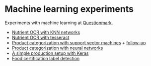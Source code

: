 Machine learning experiments
============================

Experiments with machine learning at [Questionmark](http://www.thequestionmark.org/).

* [Nutrient OCR with KNN networks](nutrient-ocr-knn/)
* [Nutrient OCR with tesseract](nutrient-ocr-tesseract/)
* [Product categorization with support vector machines](categorization-svm/) + [follow-up](categorization-svm-2/)
* [Product categorization with neural networks](categorization-nn/)
* [A simple production setup with Keras](keras-api/)
* [Food certification label detection](certificate-logo-nn/)
